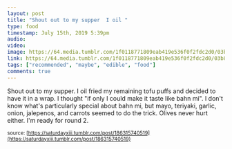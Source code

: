 ```yaml
---
layout: post
title: "Shout out to my supper  I oil "
type: food
timestamp: July 15th, 2019 5:39pm
audio: 
video: 
image: https://64.media.tumblr.com/1f0118771809eab419e536f0f2fdc2d0/03b803714297789b-19/s640x960/d5b93d16ccaf8066572638c654dba94abc0b29e8.jpg
link: https://64.media.tumblr.com/1f0118771809eab419e536f0f2fdc2d0/03b803714297789b-19/s640x960/d5b93d16ccaf8066572638c654dba94abc0b29e8.jpg
tags: ["recommended", "maybe", "edible", "food"]
comments: true
---
```

Shout out to my supper.  I oil fried my remaining tofu puffs and decided to have it in a wrap.  I thought "if only I could make it taste like bahn mi".  I don't know what's particularly special about bahn mi, but mayo, teriyaki, garlic, onion, jalepenos, and carrots seemed to do the trick.  Olives never hurt either.  I'm ready for round 2.

<small>source: [https://saturdayxiii.tumblr.com/post/186315740519](https://saturdayxiii.tumblr.com/post/186315740519)</small>